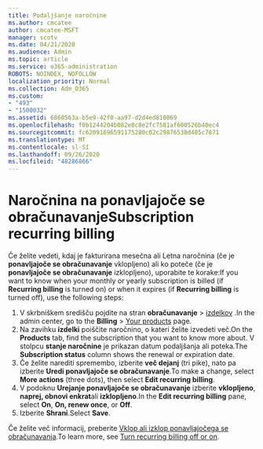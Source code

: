 ```yaml
---
title: Podaljšanje naročnine
ms.author: cmcatee
author: cmcatee-MSFT
manager: scotv
ms.date: 04/21/2020
ms.audience: Admin
ms.topic: article
ms.service: o365-administration
ROBOTS: NOINDEX, NOFOLLOW
localization_priority: Normal
ms.collection: Adm_O365
ms.custom:
- "493"
- "1500032"
ms.assetid: 6860563a-b5e9-42f0-aa97-d2d4ed810069
ms.openlocfilehash: f0b1244204b082e8c8e2fc7581af600526b40ec4
ms.sourcegitcommit: fc62091696591175280c02c29876530d485c7871
ms.translationtype: MT
ms.contentlocale: sl-SI
ms.lasthandoff: 09/26/2020
ms.locfileid: "48286866"
---
```

# <a name="subscription-recurring-billing"></a><span data-ttu-id="b7440-102">Naročnina na ponavljajoče se obračunavanje</span><span class="sxs-lookup"><span data-stu-id="b7440-102">Subscription recurring billing</span></span>

<span data-ttu-id="b7440-103">Če želite vedeti, kdaj je fakturirana mesečna ali Letna naročnina (če je **ponavljajoče se obračunavanje** vklopljeno) ali ko poteče (če je **ponavljajoče se obračunavanje** izklopljeno), uporabite te korake:</span><span class="sxs-lookup"><span data-stu-id="b7440-103">If you want to know when your monthly or yearly subscription is billed (if **Recurring billing** is turned on) or when it expires (if **Recurring billing** is turned off), use the following steps:</span></span>
  
1. <span data-ttu-id="b7440-104">V skrbniškem središču pojdite na stran **obračunavanje** \> [izdelkov](https://go.microsoft.com/fwlink/p/?linkid=842054) .</span><span class="sxs-lookup"><span data-stu-id="b7440-104">In the admin center, go to the **Billing** \> [Your products](https://go.microsoft.com/fwlink/p/?linkid=842054) page.</span></span>
2. <span data-ttu-id="b7440-105">Na zavihku **izdelki** poiščite naročnino, o kateri želite izvedeti več.</span><span class="sxs-lookup"><span data-stu-id="b7440-105">On the **Products** tab, find the subscription that you want to know more about.</span></span> <span data-ttu-id="b7440-106">V stolpcu **stanje naročnine** je prikazan datum podaljšanja ali poteka.</span><span class="sxs-lookup"><span data-stu-id="b7440-106">The **Subscription status** column shows the renewal or expiration date.</span></span>
3. <span data-ttu-id="b7440-107">Če želite narediti spremembo, izberite **več dejanj** (tri pike), nato pa izberite **Uredi ponavljajoče se obračunavanje**.</span><span class="sxs-lookup"><span data-stu-id="b7440-107">To make a change, select **More actions** (three dots), then select **Edit recurring billing**.</span></span>
4. <span data-ttu-id="b7440-108">V podoknu **Urejanje ponavljajoče se obračunavanje** izberite **vklopljeno**, **naprej, obnovi enkrat**ali **izklopljeno**.</span><span class="sxs-lookup"><span data-stu-id="b7440-108">In the **Edit recurring billing** pane, select **On**, **On, renew once**, or **Off**.</span></span>
5. <span data-ttu-id="b7440-109">Izberite **Shrani**.</span><span class="sxs-lookup"><span data-stu-id="b7440-109">Select **Save**.</span></span>

<span data-ttu-id="b7440-110">Če želite več informacij, preberite [Vklop ali izklop ponavljajočega se obračunavanja](https://docs.microsoft.com/microsoft-365/commerce/subscriptions/renew-your-subscription).</span><span class="sxs-lookup"><span data-stu-id="b7440-110">To learn more, see [Turn recurring billing off or on](https://docs.microsoft.com/microsoft-365/commerce/subscriptions/renew-your-subscription).</span></span>